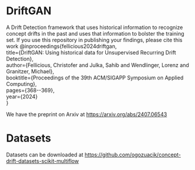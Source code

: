 # DriftGAN
A Drift Detection framework that uses historical information to recognize concept drifts in the past and uses that information to bolster the training set.
If you use this repository in publishing your findings, please cite this work
@inproceedings{fellicious2024driftgan,  
  title={DriftGAN: Using historical data for Unsupervised Recurring Drift Detection},  
  author={Fellicious, Christofer and Julka, Sahib and Wendlinger, Lorenz and Granitzer, Michael},  
  booktitle={Proceedings of the 39th ACM/SIGAPP Symposium on Applied Computing},  
  pages={368--369},  
  year={2024}  
}

We have the preprint on Arxiv at https://arxiv.org/abs/2407.06543

# Datasets
Datasets can be downloaded at https://github.com/ogozuacik/concept-drift-datasets-scikit-multiflow
